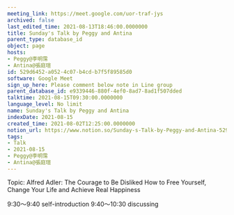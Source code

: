```yaml
---
meeting_link: https://meet.google.com/uor-traf-jys
archived: false
last_edited_time: 2021-08-13T18:46:00.0000000
title: Sunday's Talk by Peggy and Antina
parent_type: database_id
object: page
hosts:
- Peggy@李明霈
- Antina@張庭瑄
id: 529d6452-a052-4c07-b4cd-b7f5f89585d0
software: Google Meet
sign_up_here: Please comment below note in Line group
parent_database_id: e9339446-880f-4ef0-8ad7-8ad1f507dded
talktime: 2021-08-15T09:30:00.0000000
language_level: No limit
name: Sunday's Talk by Peggy and Antina
indexDate: 2021-08-15
created_time: 2021-08-02T12:25:00.0000000
notion_url: https://www.notion.so/Sunday-s-Talk-by-Peggy-and-Antina-529d6452a0524c07b4cdb7f5f89585d0
tags:
- Talk
- 2021-08-15
- Peggy@李明霈
- Antina@張庭瑄
---
```


Topic: Alfred Adler: The Courage to Be Disliked
How to Free Yourself, Change Your Life and Achieve Real Happiness

9:30～9:40 self-introduction
9:40～10:30 discussing


